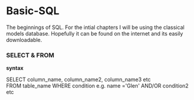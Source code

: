 # Basic-SQL

The beginnings of SQL. For the intial chapters I will be using the classical models database. Hopefully it can be found on the internet and its easily downloadable.


### SELECT & FROM 
****syntax****

SELECT column_name, column_name2, column_name3 etc  
FROM table_name 
WHERE condition e.g. name ='Glen'
AND/OR condition2 etc 
